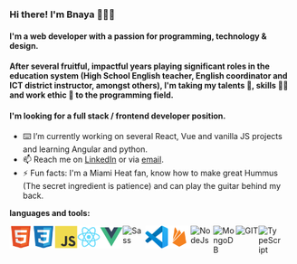 ### Hi there! I'm Bnaya 🙋🏻‍♂️

#### I'm a web developer with a passion for programming, technology & design.
#### After several fruitful, impactful years playing significant roles in the education system (High School English teacher, English coordinator and ICT district instructor, amongst others), I'm taking my talents 🌟, skills 🐱‍💻 and work ethic 💼 to the programming field. 
#### I'm looking for a full stack / frontend developer position.


- ⌨️ I’m currently working on several React, Vue and vanilla JS projects and learning Angular and python.
- 📫 Reach me on [LinkedIn](www.linkedin.com/in/bnaya-kahalani) or via [email](mailto:bnaya50@gmail.com). 
- ⚡ Fun facts: I'm a Miami Heat fan, know how to make great Hummus (The secret ingredient is patience) and can play the guitar behind my back.

**languages and tools:**  

<img align="left" alt="HTML5" width="40px" src="https://raw.githubusercontent.com/devicons/devicon/master/icons/html5/html5-original.svg"/>
<img align="left" alt="CSS" width="40px" src="https://raw.githubusercontent.com/devicons/devicon/master/icons/css3/css3-original.svg"/>
<img align="left" alt="JavaScript" width="40px" src="https://github.com/devicons/devicon/blob/master/icons/javascript/javascript-original.svg"/>
<img align="left" alt="React" width="40px" src="https://raw.githubusercontent.com/devicons/devicon/master/icons/react/react-original.svg"/>
<img align="left" alt="Vue" width="40px" src="https://raw.githubusercontent.com/devicons/devicon/2ae2a900d2f041da66e950e4d48052658d850630/icons/vuejs/vuejs-original.svg"/>
<img align="left" alt="Sass" width="40px" src="https://camo.githubusercontent.com/3a61a49321fba37513904864aee93be1873b05f2cb84b9c13a5dfbb534ac17fa/68747470733a2f2f6564656e742e6769746875622e696f2f537570657254696e7949636f6e732f696d616765732f7376672f736173732e737667"/>
<img align="left" alt="VS Code" src="https://raw.githubusercontent.com/devicons/devicon/2ae2a900d2f041da66e950e4d48052658d850630/icons/vscode/vscode-original.svg" width="40px"/>
<img align="left" alt="Firebase" width="40px" src="https://raw.githubusercontent.com/devicons/devicon/2ae2a900d2f041da66e950e4d48052658d850630/icons/firebase/firebase-plain.svg"/>
<img align="left" alt="NodeJs" width="40px" 
src="https://cdn.jsdelivr.net/gh/devicons/devicon/icons/nodejs/nodejs-original.svg"/>
<img align="left" alt="MongoDB" width="40px"
src="https://cdn.jsdelivr.net/gh/devicons/devicon/icons/mongodb/mongodb-original.svg"/>
<img align="left" alt="GIT" width="40px"
src="https://cdn.jsdelivr.net/gh/devicons/devicon/icons/git/git-original.svg"/>
<img align="left" alt="TypeScript" width="40px"
src="https://cdn.jsdelivr.net/gh/devicons/devicon/icons/typescript/typescript-original.svg"/>


